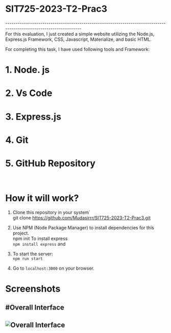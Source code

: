 # SIT725-2023-T2-Prac3
-------------------------------------------------------------------------------------------------------------------<br>
For this evaluation, I just created a simple website utilizing the Node.js, Express.js Framework, CSS, Javascript, Materialize, and basic HTML.

For completing this task, I have used following tools and Framework:<br>
   # 1. Node. js<br>
   # 2. Vs Code <br>
   # 3. Express.js <br>
   # 4. Git<br>
   # 5. GitHub Repository<br>
<br>
   
# How it will work?

1. Clone this repository in your system`<br>
    git clone https://github.com/Mudasirrr/SIT725-2023-T2-Prac3.git

2. Use NPM (Node Package Manager) to install dependencies for this project. <br>
    npm init
To install express  <br>
```npm install express``` and <br>

3. To start the server: <br>
```npm run start```<br>

4. Go to `localhost:3000` on your browser. <br>

# Screenshots

#Overall Interface
-------
![Overall Interface](https://github.com/Mudasirrr/SIT725-2023-T2-Prac3/blob/main/ooutput.PNG)
--------------

